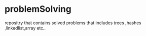 # problemSolving
repositry that contains solved problems that includes trees ,hashes ,linkedlist,array etc..

